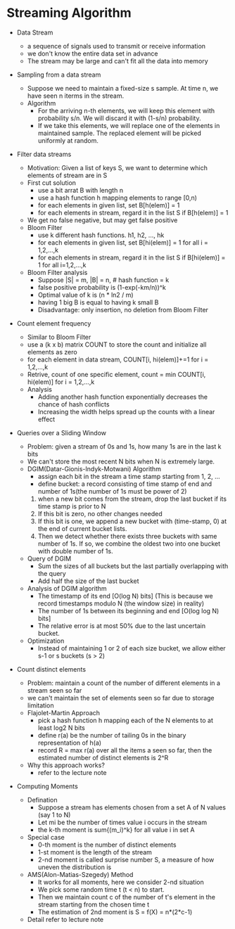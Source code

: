 # Streaming Algorithm

* Data Stream
  * a sequence of signals used to transmit or receive information
  * we don't know the entire data set in advance
  * The stream may be large and can't fit all the data into memory

* Sampling from a data stream
  * Suppose we need to maintain a fixed-size s sample. At time n, we have seen n iterms in the stream.
  * Algorithm
    * For the arriving n-th elements, we will keep this element with probability s/n. We will discard it with (1-s/n) probability.
    * If we take this elements, we will replace one of the elements in maintained sample. The replaced element will be picked uniformly at random. 

* Filter data streams
  * Motivation: Given a list of keys S, we want to determine which elements of stream are in S
  * First cut solution
    * use a bit arrat B with length n
    * use a hash function h mapping elements to range [0,n)
    * for each elements in given list, set B[h(elem)] = 1
    * for each elements in stream, regard it in the list S if B[h(elem)] = 1 
  * We get no false negative, but may get false positive
  * Bloom Filter
    * use k different hash functions. h1, h2, ..., hk 
    * for each elements in given list, set B[hi(elem)] = 1 for all i = 1,2,...,k
    * for each elements in stream, regard it in the list S if B[hi(elem)] = 1 for all i=1,2,...,k
  * Bloom Filter analysis
    * Suppose |S| = m, |B| = n, # hash function = k
    * false positive probability is (1-exp(-km/n))^k
    * Optimal value of k is (n * ln2 / m)
    * having 1 big B is equal to having k small B
    * Disadvantage: only insertion, no deletion from Bloom Filter

* Count element frequency
  * Similar to Bloom Filter
  * use a (k x b) matrix COUNT to store the count and initialize all elements as zero
  * for each element in data stream, COUNT[i, hi(elem)]+=1 for i = 1,2,...,k
  * Retrive, count of one specific element, count = min COUNT[i, hi(elem)] for i = 1,2,...,k
  * Analysis
    * Adding another hash function exponentially decreases the chance of hash conflicts
    * Increasing the width helps spread up the counts with a linear effect

* Queries over a Sliding Window
  * Problem: given a stream of 0s and 1s, how many 1s are in the last k bits
  * We can't store the most recent N bits when N is extremely large.
  * DGIM(Datar-Gionis-Indyk-Motwani) Algorithm
    * assign each bit in the stream a time stamp starting from 1, 2, ...
    * define bucket: a record consisting of time stamp of end and number of 1s(the number of 1s must be power of 2)
    1. when a new bit comes from the stream, drop the last bucket if its time stamp is prior to N
    2. If this bit is zero, no other changes needed
    3. If this bit is one, we append a new bucket with (time-stamp, 0) at the end of current bucket lists. 
    4. Then we detect whether there exists three buckets with same number of 1s. If so, we combine the oldest two into one bucket with double number of 1s.
  * Query of DGIM
    * Sum the sizes of all buckets but the last partially overlapping with the query
    * Add half the size of the last bucket 
  * Analysis of DGIM algorithm
    * The timestamp of its end [O(log N) bits] (This is because we record timestamps modulo N (the window size) in reality)
    * The number of 1s between its beginning and end [O(log log N) bits]
    * The relative error is at most 50% due to the last uncertain bucket.
  * Optimization
    * Instead of maintaining 1 or 2 of each size bucket, we allow either s-1 or s buckets (s > 2)

* Count distinct elements
  * Problem: maintain a count of the number of different elements in a stream seen so far
  * we can't maintain the set of elements seen so far due to storage limitation
  * Flajolet-Martin Approach
    * pick a hash function h mapping each of the N elements to at least log2 N bits
    * define r(a) be the number of tailing 0s in the binary representation of h(a)
    * record R = max r(a) over all the items a seen so far, then the estimated number of distinct elements is 2^R
  * Why this approach works?
    * refer to the lecture note

* Computing Moments
  * Defination
    * Suppose a stream has elements chosen from a set A of N values (say 1 to N)
    * Let mi be the number of times value i occurs in the stream
    * the k-th moment is sum{(m_i)^k} for all value i in set A
  * Special case
    * 0-th moment is the number of distinct elements
    * 1-st moment is the length of the stream
    * 2-nd moment is called surprise number S, a measure of how uneven the distribution is
  * AMS(Alon-Matias-Szegedy) Method
    * It works for all moments, here we consider 2-nd situation
    * We pick some random time t (t < n) to start.
    * Then we maintain count c of the number of t's element in the stream starting from the chosen time t
    * The estimation of 2nd moment is S = f(X) = n*(2*c-1)
  * Detail refer to lecture note









